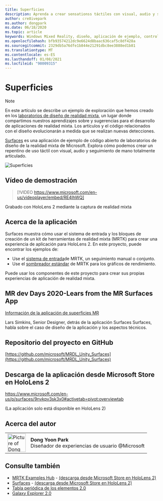 ```yaml
---
title: Superficies
description: Aprenda a crear sensationss táctiles con visual, audio y seguimiento de mano articulados en la aplicación de ejemplo Surfaces.
author: cre8ivepark
ms.author: dongpark
ms.date: 06/18/2020
ms.topic: article
keywords: Windows Mixed Reality, diseño, aplicación de ejemplo, controles, MRTK, kit de herramientas de realidad mixta, Unity, aplicaciones de ejemplo, aplicaciones de ejemplo, código abierto, Microsoft Store, HoloLens, auriculares de realidad mixta, auriculares de realidad mixta de Windows, auriculares de realidad virtual
ms.openlocfilehash: bfb93574212dc9e6624d8baac636caf5c8df428a
ms.sourcegitcommit: 2329db5a76dfe1b844e21291dbc8ee3888ed1b81
ms.translationtype: MT
ms.contentlocale: es-ES
ms.lasthandoff: 01/08/2021
ms.locfileid: "98009315"
---
```

# <a name="surfaces"></a>Superficies

>[!NOTE]
>En este artículo se describe un ejemplo de exploración que hemos creado en los [laboratorios de diseño de realidad mixta](https://github.com/Microsoft/MRDesignLabs_Unity), un lugar donde compartimos nuestros aprendizajes sobre y sugerencias para el desarrollo de aplicaciones de realidad mixta. Los artículos y el código relacionados con el diseño evolucionarán a medida que se realizan nuevas detecciones.

[Surfaces](https://github.com/microsoft/MRDL_Unity_Surfaces)  es una aplicación de ejemplo de código abierto de laboratorios de diseño de la realidad mixta de Microsoft. Explora cómo podemos crear un repentino de uso táctil con visual, audio y seguimiento de mano totalmente articulado.

![Superficies](images/MRDL_Surfaces_1.jpg)

## <a name="demo-video"></a>Vídeo de demostración 

> [!VIDEO https://www.microsoft.com/en-us/videoplayer/embed/RE4IhWQ]

Grabado con HoloLens 2 mediante la captura de realidad mixta

## <a name="about-the-app"></a>Acerca de la aplicación

Surfaces muestra cómo usar el sistema de entrada y los bloques de creación de un kit de herramientas de realidad mixta (MRTK) para crear una experiencia de aplicación para HoloLens 2. En este proyecto, puede encontrar los ejemplos de:
- Use el [sistema de entrada](https://microsoft.github.io/MixedRealityToolkit-Unity/Documentation/Input/Overview.html)de MRTK, un seguimiento manual o conjunto.
- Use el [sombreador estándar](https://microsoft.github.io/MixedRealityToolkit-Unity/Documentation/README_MRTKStandardShader.html) de MRTK para los gráficos de rendimiento.

Puede usar los componentes de este proyecto para crear sus propias experiencias de aplicación de realidad mixta.

## <a name="mr-dev-days-2020---learnings-from-the-mr-surfaces-app"></a>MR dev Days 2020-Lears from the MR Surfaces App

[Información de la aplicación de superficies MR](https://channel9.msdn.com/Shows/Docs-Mixed-Reality/Learnings-from-the-MR-Surfaces-App)

Lars Simkins, Senior Designer, detrás de la aplicación Surfaces Surfaces, habla sobre el caso de diseño de la aplicación y los aspectos técnicos.

## <a name="project-repository-on-github"></a>Repositorio del proyecto en GitHub

[https://github.com/microsoft/MRDL_Unity_Surfaces](https://github.com/microsoft/MRDL_Unity_Surfaces)

## <a name="download-app-from-microsoft-store-in-hololens-2"></a>Descarga de la aplicación desde Microsoft Store en HoloLens 2

https://www.microsoft.com/en-us/p/surfaces/9nvkpv3sk3x0#activetab=pivot:overviewtab

(La aplicación solo está disponible en HoloLens 2)

## <a name="about-the-author"></a>Acerca del autor

<table style="border-collapse:collapse" padding-left="0px">
<tr>
<td style="border-style: none" width="60px"><img alt="Picture of Dong Yoon Park" width="60" height="60" src="images/dongyoonpark.jpg"></td>
<td style="border-style: none"><b>Dong Yoon Park</b><br>Diseñador de experiencias de usuario @Microsoft</td>
</tr>
</table>

## <a name="see-also"></a>Consulte también

* [MRTK Examples Hub](https://microsoft.github.io/MixedRealityToolkit-Unity/Documentation/README_ExampleHub.html) - [(descarga desde Microsoft Store en HoloLens 2)](https://www.microsoft.com/en-us/p/mrtk-examples-hub/9mv8c39l2sj4)
* [Surfaces](sampleapp-surfaces.md) - [(descarga desde Microsoft Store en HoloLens 2)](https://www.microsoft.com/en-us/p/surfaces/9nvkpv3sk3x0)
* [Tabla periódica de los elementos 2.0](https://medium.com/@dongyoonpark/bringing-the-periodic-table-of-the-elements-app-to-hololens-2-with-mrtk-v2-a6e3d8362158)
* [Galaxy Explorer 2.0](galaxy-explorer-update.md)
